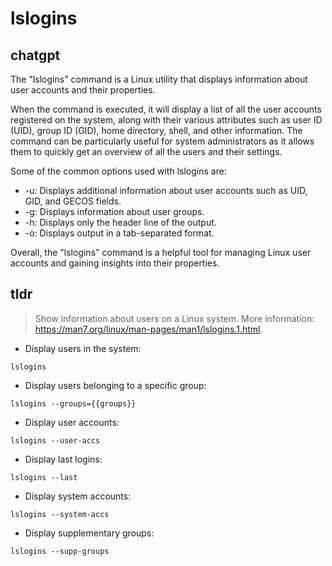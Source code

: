 # lslogins 
## chatgpt 
The "lslogins" command is a Linux utility that displays information about user accounts and their properties. 

When the command is executed, it will display a list of all the user accounts registered on the system, along with their various attributes such as user ID (UID), group ID (GID), home directory, shell, and other information. The command can be particularly useful for system administrators as it allows them to quickly get an overview of all the users and their settings.

Some of the common options used with lslogins are:

- -u: Displays additional information about user accounts such as UID, GID, and GECOS fields.
- -g: Displays information about user groups.
- -h: Displays only the header line of the output.
- -o: Displays output in a tab-separated format.

Overall, the "lslogins" command is a helpful tool for managing Linux user accounts and gaining insights into their properties. 

## tldr 
 
> Show information about users on a Linux system.
> More information: <https://man7.org/linux/man-pages/man1/lslogins.1.html>.

- Display users in the system:

`lslogins`

- Display users belonging to a specific group:

`lslogins --groups={{groups}}`

- Display user accounts:

`lslogins --user-accs`

- Display last logins:

`lslogins --last`

- Display system accounts:

`lslogins --system-accs`

- Display supplementary groups:

`lslogins --supp-groups`
